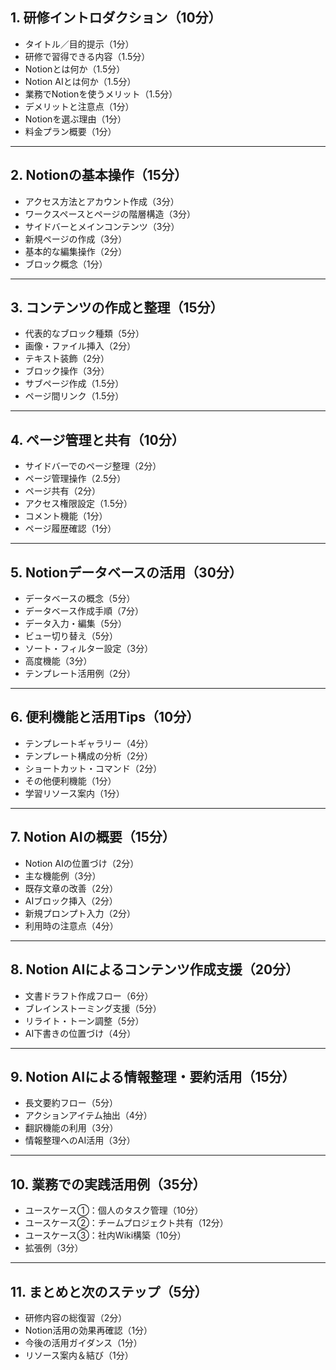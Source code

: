 ## 1. 研修イントロダクション（10分）
- タイトル／目的提示（1分）  
- 研修で習得できる内容（1.5分）  
- Notionとは何か（1.5分）  
- Notion AIとは何か（1.5分）  
- 業務でNotionを使うメリット（1.5分）  
- デメリットと注意点（1分）  
- Notionを選ぶ理由（1分）  
- 料金プラン概要（1分）  

---

## 2. Notionの基本操作（15分）
- アクセス方法とアカウント作成（3分）  
- ワークスペースとページの階層構造（3分）  
- サイドバーとメインコンテンツ（3分）  
- 新規ページの作成（3分）  
- 基本的な編集操作（2分）  
- ブロック概念（1分）  

---

## 3. コンテンツの作成と整理（15分）
- 代表的なブロック種類（5分）  
- 画像・ファイル挿入（2分）  
- テキスト装飾（2分）  
- ブロック操作（3分）  
- サブページ作成（1.5分）  
- ページ間リンク（1.5分）  

---

## 4. ページ管理と共有（10分）
- サイドバーでのページ整理（2分）  
- ページ管理操作（2.5分）  
- ページ共有（2分）  
- アクセス権限設定（1.5分）  
- コメント機能（1分）  
- ページ履歴確認（1分）  

---

## 5. Notionデータベースの活用（30分）
- データベースの概念（5分）  
- データベース作成手順（7分）  
- データ入力・編集（5分）  
- ビュー切り替え（5分）  
- ソート・フィルター設定（3分）  
- 高度機能（3分）  
- テンプレート活用例（2分）  

---

## 6. 便利機能と活用Tips（10分）
- テンプレートギャラリー（4分）  
- テンプレート構成の分析（2分）  
- ショートカット・コマンド（2分）  
- その他便利機能（1分）  
- 学習リソース案内（1分）  

---

## 7. Notion AIの概要（15分）
- Notion AIの位置づけ（2分）  
- 主な機能例（3分）  
- 既存文章の改善（2分）  
- AIブロック挿入（2分）  
- 新規プロンプト入力（2分）  
- 利用時の注意点（4分）  

---

## 8. Notion AIによるコンテンツ作成支援（20分）
- 文書ドラフト作成フロー（6分）  
- ブレインストーミング支援（5分）  
- リライト・トーン調整（5分）  
- AI下書きの位置づけ（4分）  

---

## 9. Notion AIによる情報整理・要約活用（15分）
- 長文要約フロー（5分）  
- アクションアイテム抽出（4分）  
- 翻訳機能の利用（3分）  
- 情報整理へのAI活用（3分）  

---

## 10. 業務での実践活用例（35分）
- ユースケース①：個人のタスク管理（10分）  
- ユースケース②：チームプロジェクト共有（12分）  
- ユースケース③：社内Wiki構築（10分）  
- 拡張例（3分）  

---

## 11. まとめと次のステップ（5分）
- 研修内容の総復習（2分）  
- Notion活用の効果再確認（1分）  
- 今後の活用ガイダンス（1分）  
- リソース案内＆結び（1分）  

